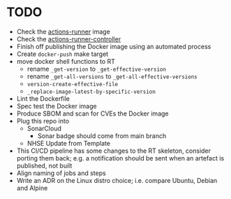 # TODO

- Check the [actions-runner](https://github.com/actions/runner/pkgs/container/actions-runner) image
- Check the [actions-runner-controller](https://github.com/actions/actions-runner-controller)
- Finish off publishing the Docker image using an automated process
- Create `docker-push` make target
- move docker shell functions to RT
  - rename `_get-version` to `_get-effective-version`
  - rename `_get-all-versions` to `_get-all-effective-versions`
  - `version-create-effective-file`
  - `_replace-image-latest-by-specific-version`
- Lint the Dockerfile
- Spec test the Docker image
- Produce SBOM and scan for CVEs the Docker image
- Plug this repo into
  - SonarCloud
    - Sonar badge should come from main branch
  - NHSE Update from Template
- This CI/CD pipeline has some changes to the RT skeleton, consider porting them back; e.g. a notification should be sent when an artefact is published, not built
- Align naming of jobs and steps
- Write an ADR on the Linux distro choice; i.e. compare Ubuntu, Debian and Alpine
